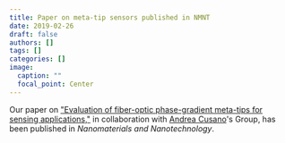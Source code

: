 ```yaml
---
title: Paper on meta-tip sensors published in NMNT
date: 2019-02-26
draft: false
authors: []
tags: []
categories: []
image:
  caption: ""
  focal_point: Center
---
```

Our paper on ["Evaluation of fiber-optic phase-gradient meta-tips for sensing applications,"](/publication/ij-135-nmnt-9-2019/)
in collaboration with [Andrea Cusano](https://www.unisannio.it/it/users/acusano)'s Group,
has been published in *Nanomaterials and Nanotechnology*.